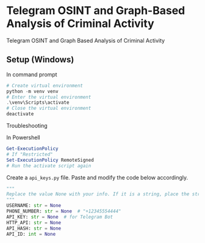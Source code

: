# Telegram OSINT and Graph-Based Analysis of Criminal Activity
Telegram OSINT and Graph Based Analysis of Criminal Activity


## Setup (Windows)
In command prompt
```powershell
# Create virtual environment
python -m venv venv
# Enter the virtual environment
.\venv\Scripts\activate
# Close the virtual environment
deactivate
```
Troubleshooting

In Powershell
```powershell
Get-ExecutionPolicy
# If "Restricted"
Set-ExecutionPolicy RemoteSigned
# Run the activate script again
```

Create a `api_keys.py` file. Paste and modify the code below accordingly.
```py
"""
Replace the value None with your info. If it is a string, place the string in double-quotes ""
"""
USERNAME: str = None
PHONE_NUMBER: str = None  # "+12345554444"
API_KEY: str = None  # for Telegram Bot
HTTP_API: str = None
API_HASH: str = None
API_ID: int = None
```